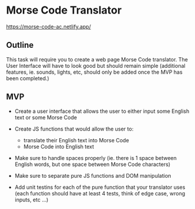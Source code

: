 # Morse Code Translator

https://morse-code-ac.netlify.app/

## Outline

This task will require you to create a web page Morse Code translator.
The User Interface will have to look good but should remain simple (additional features, ie. sounds, lights, etc, should only be added once the MVP has been completed.)

## MVP

- Create a user interface that allows the user to either input some English text or some Morse Code
- Create JS functions that would allow the user to:

  - translate their English text into Morse Code
  - Morse Code into English text

- Make sure to handle spaces properly (ie. there is 1 space between English words, but one space between Morse Code characters)
- Make sure to separate pure JS functions and DOM manipulation

- Add unit testins for each of the pure function that your translator uses (each function should have at least 4 tests, think of edge case, wrong inputs, etc ...)
